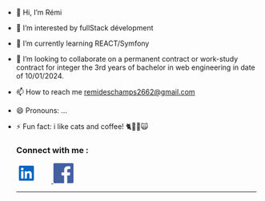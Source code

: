 - 👋 Hi, I’m Rémi
- 👀 I’m interested by fullStack dévelopment
- 🌱 I’m currently learning REACT/Symfony
- 💞️ I’m looking to collaborate on a permanent contract or work-study contract for integer the 3rd years of bachelor in web engineering in date of 10/01/2024.
- 📫 How to reach me remideschamps2662@gmail.com
- 😄 Pronouns: ...
- ⚡ Fun fact: i like cats and coffee! 🐈🐱‍👤🙀
  ### Connect with me :

  <p align="left">
    <a href="https://www.linkedin.com/in/rémi-deschamps">
      <img src="./img/linkedIn.svg" alt="contact linked in" style="margin-right: 30px; width: 40px;">
    </a>
    <a href="https://www.facebook.com/remi.deschamps.9">
      <img src="./img/facebook.jpg" alt="contact facebook" style="width: 40px;">
    </a>
  </p>


  ---
  

<!---
jeSuisUnDeveloppeur/jeSuisUnDeveloppeur is a ✨ special ✨ repository because its `README.md` (this file) appears on your GitHub profile.
You can click the Preview link to take a look at your changes.
--->
